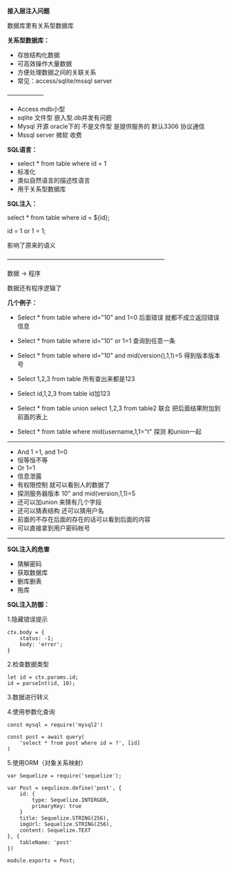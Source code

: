 **接入层注入问题**

数据库里有关系型数据库

**关系型数据库：**
- 存放结构化数据
- 可高效操作大量数据
- 方便处理数据之间的关联关系
- 常见：access/sqlite/mssql server

——————

- Access mdb小型
- sqlite 文件型 嵌入型.db并发有问题
- Mysql 开源 oracle下的 不是文件型 是提供服务的 默认3306 协议通信
- Mssql server  微软 收费

**SQL语言：**
- select * from table where id = 1
- 标准化
- 类似自然语言的描述性语言
- 用于关系型数据库

**SQL注入：**

select * from table where id = ${id};

id = 1 or 1 = 1;

影响了原来的语义

——————————————————————————


数据 -> 程序

数据还有程序逻辑了

**几个例子：**
- Select * from table where id="10" and 1=0 后面错误 就都不成立返回错误信息

- Select * from table where id="10" or 1=1 查询到任意一条

- Select * from table where id="10" and mid(version(),1,1)=5 得到版本版本号
 
- Select 1,2,3 from table 所有查出来都是123

- Select id,1,2,3 from table id加123

- Select * from table union select 1,2,3 from table2 联合 把后面结果附加到前面的表上

- Select * from table where mid(username,1,1="t" 探测 和union一起
____________________
- And 1 =1, and 1=0
- 恒等恒不等
- Or 1=1
- 信息泄露
- 有权限控制 就可以看别人的数据了
- 探测服务器版本 10" and mid(version,1,1)=5
- 还可以加union 来猜有几个字段
- 还可以猜表结构 还可以猜用户名
- 前面的不存在后面的存在的话可以看到后面的内容
- 可以直接拿到用户密码帐号

___________________
**SQL注入的危害**
- 猜解密码
- 获取数据库
- 删库删表
- 拖库

**SQL注入防御：**

1.隐藏错误提示

```
ctx.body = {
    status: -1;
    body: 'error';
}
```

2.检查数据类型

```
let id = ctx.params.id;
id = parseInt(id, 10);
```

3.数据进行转义

4.使用参数化查询

```
const mysql = require('mysql2')
```


```
const post = await query(
    'select * from post where id = ?', [id]
)
```

5.使用ORM（对象关系映射）

```
var Sequelize = require('sequelize');

var Post = sequlieze.define('post', {
    id: {
        type: Sequelize.INTERGER,
        primaryKey: true
    }
    title: Sequelize.STRING(256),
    imgUrl: Sequelize.STRING(256),
    content: Sequelize.TEXT
}, {
    tableName: 'post'
})

module.exports = Post;
```


